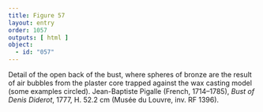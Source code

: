 ```yaml
---
title: Figure 57
layout: entry
order: 1057
outputs: [ html ]
object:
  - id: "057"
---
```


Detail of the open back of the bust, where spheres of bronze are the result of air bubbles from the plaster core trapped against the wax casting model (some examples circled). Jean-Baptiste Pigalle (French, 1714–1785), *Bust of Denis Diderot*, 1777, H. 52.2 cm (Musée du Louvre, inv. RF 1396).
